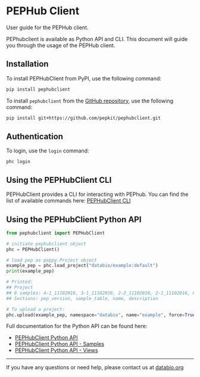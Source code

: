 # PEPHub Client

User guide for the PEPHub client.

PEPhubclient is available as Python API and CLI. This document will guide you through the usage of the PEPHub client.

## Installation

To install PEPHubClient from PyPI, use the following command:

```bash
pip install pephubclient
```

To install `pephubclient` from the [GitHub repository](https://github.com/pepkit/pephubclient), use the following command:

```bash
pip install git+https://github.com/pepkit/pephubclient.git
```

## Authentication

To login, use the `login` command:

```
phc login
```


## Using the PEPHubClient CLI

PEPHubClient provides a CLI for interacting with PEPhub.
You can find the list of available commands here:
[PEPHubClient CLI](./python-api.md)


## Using the PEPHubClient Python API

```python
from pephubclient import PEPHubClient

# initiate pephubclient object
phc = PEPHubClient()

# load pep as peppy.Project object
example_pep = phc.load_project("databio/example:default")
print(example_pep)

# Printed: 
## Project
## 6 samples: 4-1_11102016, 3-1_11102016, 2-2_11102016, 2-1_11102016, 8-3_11152016, 8-1_11152016
## Sections: pep_version, sample_table, name, description

# To upload a project:
phc.upload(example_pep, namespace="databio", name="example", force=True)
```

Full documentation for the Python API can be found here:

- [PEPHubClient Python API](./phc_usage.md)
- [PEPHubClient Python API - Samples](./phc_samples_usage.md)
- [PEPHubClient Python API - Views](./phc_views_usage.md)

----
If you have any questions or need help, please contact us at [databio.org](https://databio.org)